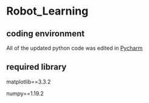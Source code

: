 # Robot_Learning
## coding environment
All of the updated python code was edited in [Pycharm](https://www.jetbrains.com/pycharm/download/#section=windows)

## required library

matplotlib==3.3.2

numpy==1.19.2

